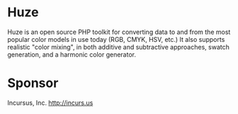 # Huze
Huze is an open source PHP toolkit for converting data to and from the most popular color models in use today (RGB, CMYK, HSV, etc.) It also supports realistic "color mixing", in both additive and subtractive approaches, swatch generation, and a harmonic color generator.

# Sponsor
Incursus, Inc.
http://incurs.us
